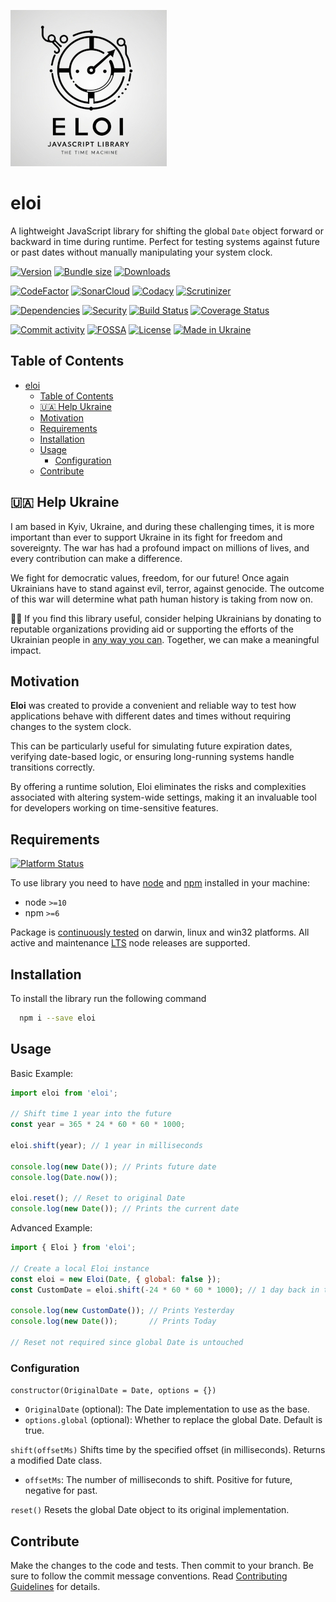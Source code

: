 ![Logo](.docs/logo.jpg "Eloi time machine")

# eloi
A lightweight JavaScript library for shifting the global `Date` object forward or backward in time during runtime. Perfect for testing systems against future or past dates without manually manipulating your system clock.

[![Version][badge-vers]][npm]
[![Bundle size][npm-size-badge]][npm-size-url]
[![Downloads][npm-downloads-badge]][npm]

[![CodeFactor][codefactor-badge]][codefactor-url]
[![SonarCloud][sonarcloud-badge]][sonarcloud-url]
[![Codacy][codacy-badge]][codacy-url]
[![Scrutinizer][scrutinizer-badge]][scrutinizer-url]

[![Dependencies][badge-deps]][npm]
[![Security][snyk-badge]][snyk-url]
[![Build Status][tests-badge]][tests-url]
[![Coverage Status][badge-coverage]][url-coverage]

[![Commit activity][commit-activity-badge]][github]
[![FOSSA][fossa-badge]][fossa-url]
[![License][badge-lic]][github]
[![Made in Ukraine][ukr-badge]][ukr-link]


## Table of Contents
- [eloi](#eloi)
  - [Table of Contents](#table-of-contents)
  - [🇺🇦 Help Ukraine](#-help-ukraine)
  - [Motivation](#motivation)
  - [Requirements](#requirements)
  - [Installation](#installation)
  - [Usage](#usage)
    - [Configuration](#configuration)
  - [Contribute](#contribute)


## 🇺🇦 Help Ukraine

I am based in Kyiv, Ukraine, and during these challenging times, it is more important than ever to support Ukraine in its fight for freedom and sovereignty. The war has had a profound impact on millions of lives, and every contribution can make a difference.

We fight for democratic values, freedom, for our future! Once again Ukrainians have to stand against evil, terror, against genocide. The outcome of this war will determine what path human history is taking from now on.

💛💙  If you find this library useful, consider helping Ukrainians by donating to reputable organizations providing aid or supporting the efforts of the Ukrainian people in [any way you can][ukr-link]. Together, we can make a meaningful impact.


## Motivation
**Eloi** was created to provide a convenient and reliable way to test how applications behave with different dates and times without requiring changes to the system clock. 

This can be particularly useful for simulating future expiration dates, verifying date-based logic, or ensuring long-running systems handle transitions correctly. 

By offering a runtime solution, Eloi eliminates the risks and complexities associated with altering system-wide settings, making it an invaluable tool for developers working on time-sensitive features.


## Requirements
[![Platform Status][node-ver-test-badge]][node-ver-test-url]

To use library you need to have [node](https://nodejs.org) and [npm](https://www.npmjs.com) installed in your machine:

* node `>=10`
* npm `>=6`

Package is [continuously tested][node-ver-test-url] on darwin, linux and win32 platforms. All active and maintenance [LTS](https://nodejs.org/en/about/releases/) node releases are supported.

## Installation

To install the library run the following command

```bash
  npm i --save eloi
```

## Usage

Basic Example: 

```javascript
import eloi from 'eloi';

// Shift time 1 year into the future
const year = 365 * 24 * 60 * 60 * 1000;

eloi.shift(year); // 1 year in milliseconds

console.log(new Date()); // Prints future date
console.log(Date.now());

eloi.reset(); // Reset to original Date
console.log(new Date()); // Prints the current date
```

Advanced Example: 

```javascript
import { Eloi } from 'eloi';

// Create a local Eloi instance
const eloi = new Eloi(Date, { global: false });
const CustomDate = eloi.shift(-24 * 60 * 60 * 1000); // 1 day back in time

console.log(new CustomDate()); // Prints Yesterday
console.log(new Date());       // Prints Today

// Reset not required since global Date is untouched
```

### Configuration

`constructor(OriginalDate = Date, options = {})`
    
  - `OriginalDate` (optional): The Date implementation to use as the base.
  - `options.global` (optional): Whether to replace the global Date. Default is true.

`shift(offsetMs)` 
  Shifts time by the specified offset (in milliseconds). Returns a modified Date class.
  * `offsetMs`: The number of milliseconds to shift. Positive for future, negative for past.

`reset()`
  Resets the global Date object to its original implementation.

## Contribute

Make the changes to the code and tests. Then commit to your branch. Be sure to follow the commit message conventions. Read [Contributing Guidelines](.github/CONTRIBUTING.md) for details.

[npm]: https://www.npmjs.com/package/eloi
[github]: https://github.com/pustovitDmytro/eloi
[coveralls]: https://coveralls.io/github/pustovitDmytro/eloi?branch=master
[badge-deps]: https://img.shields.io/librariesio/release/npm/eloi.svg
[badge-vers]: https://img.shields.io/npm/v/eloi.svg
[badge-lic]: https://img.shields.io/github/license/pustovitDmytro/eloi.svg
[badge-coverage]: https://coveralls.io/repos/github/pustovitDmytro/eloi/badge.svg?branch=master
[url-coverage]: https://coveralls.io/github/pustovitDmytro/eloi?branch=master

[snyk-badge]: https://snyk-widget.herokuapp.com/badge/npm/eloi/badge.svg
[snyk-url]: https://snyk.io/advisor/npm-package/eloi

[tests-badge]: https://img.shields.io/circleci/build/github/pustovitDmytro/eloi
[tests-url]: https://app.circleci.com/pipelines/github/pustovitDmytro/eloi

[codefactor-badge]: https://www.codefactor.io/repository/github/pustovitdmytro/eloi/badge
[codefactor-url]: https://www.codefactor.io/repository/github/pustovitdmytro/eloi

[commit-activity-badge]: https://img.shields.io/github/commit-activity/m/pustovitDmytro/eloi

[scrutinizer-badge]: https://scrutinizer-ci.com/g/pustovitDmytro/eloi/badges/quality-score.png?b=master
[scrutinizer-url]: https://scrutinizer-ci.com/g/pustovitDmytro/eloi/?branch=master

[codacy-badge]: https://app.codacy.com/project/badge/Grade/8f8ed4352d9048259d97cc0d1a838f51
[codacy-url]: https://www.codacy.com/gh/pustovitDmytro/eloi/dashboard?utm_source=github.com&amp;utm_medium=referral&amp;utm_content=pustovitDmytro/eloi&amp;utm_campaign=Badge_Grade

[sonarcloud-badge]: https://sonarcloud.io/api/project_badges/measure?project=pustovitDmytro_eloi&metric=alert_status
[sonarcloud-url]: https://sonarcloud.io/dashboard?id=pustovitDmytro_eloi

[npm-downloads-badge]: https://img.shields.io/npm/dw/eloi
[npm-size-badge]: https://img.shields.io/bundlephobia/min/eloi
[npm-size-url]: https://bundlephobia.com/result?p=eloi

[node-ver-test-badge]: https://github.com/pustovitDmytro/eloi/actions/workflows/npt.yml/badge.svg?branch=master
[node-ver-test-url]: https://github.com/pustovitDmytro/eloi/actions?query=workflow%3A%22Node.js+versions%22

[fossa-badge]: https://app.fossa.com/api/projects/custom%2B24828%2Feloi.svg?type=shield
[fossa-url]: https://app.fossa.com/projects/custom%2B24828%2Feloi?ref=badge_shield

[ukr-badge]: https://img.shields.io/badge/made_in-ukraine-ffd700.svg?labelColor=0057b7
[ukr-link]: https://war.ukraine.ua